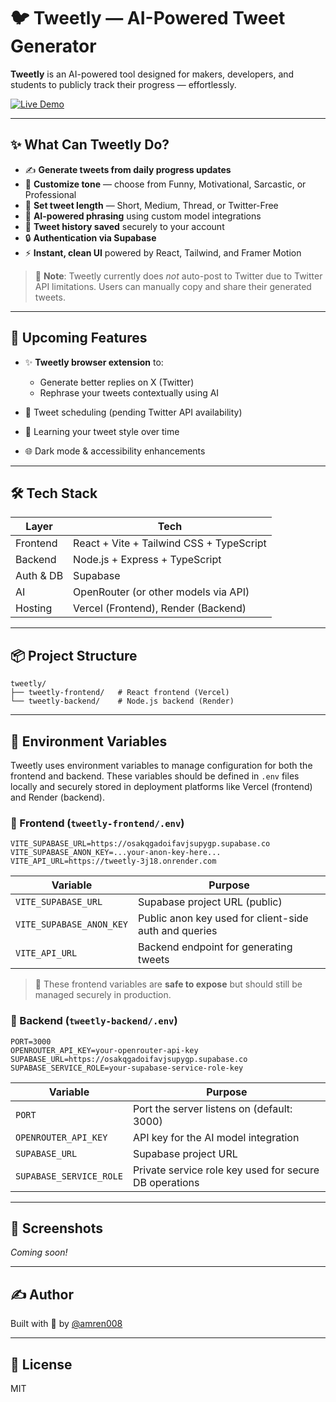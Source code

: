 # 🐦 Tweetly — AI-Powered Tweet Generator

**Tweetly** is an AI-powered tool designed for makers, developers, and students to publicly track their progress — effortlessly.

[![Live Demo](https://img.shields.io/badge/Live%20Demo-usetweetly.vercel.app-blue?style=for-the-badge)](https://usetweetly.vercel.app)

---

## ✨ What Can Tweetly Do?

* ✍️ **Generate tweets from daily progress updates**
* 🤖 **Customize tone** — choose from Funny, Motivational, Sarcastic, or Professional
* 📏 **Set tweet length** — Short, Medium, Thread, or Twitter-Free
* 🧠 **AI-powered phrasing** using custom model integrations
* 📜 **Tweet history saved** securely to your account
* 🔒 **Authentication via Supabase**
* ⚡ **Instant, clean UI** powered by React, Tailwind, and Framer Motion

> 🛑 **Note**: Tweetly currently does *not* auto-post to Twitter due to Twitter API limitations. Users can manually copy and share their generated tweets.

---

## 🔧 Upcoming Features

* ✨ **Tweetly browser extension** to:

  * Generate better replies on X (Twitter)
  * Rephrase your tweets contextually using AI
* 📅 Tweet scheduling (pending Twitter API availability)
* 🧠 Learning your tweet style over time
* 🌐 Dark mode & accessibility enhancements

---

## 🛠 Tech Stack

| Layer     | Tech                                     |
| --------- | ---------------------------------------- |
| Frontend  | React + Vite + Tailwind CSS + TypeScript |
| Backend   | Node.js + Express + TypeScript           |
| Auth & DB | Supabase                                 |
| AI        | OpenRouter (or other models via API)     |
| Hosting   | Vercel (Frontend), Render (Backend)      |

---

## 📦 Project Structure

```
tweetly/
├── tweetly-frontend/   # React frontend (Vercel)
└── tweetly-backend/    # Node.js backend (Render)
```

---

## 🔐 Environment Variables

Tweetly uses environment variables to manage configuration for both the frontend and backend. These variables should be defined in `.env` files locally and securely stored in deployment platforms like Vercel (frontend) and Render (backend).

### 🔹 Frontend (`tweetly-frontend/.env`)

```env
VITE_SUPABASE_URL=https://osakqgadoifavjsupygp.supabase.co
VITE_SUPABASE_ANON_KEY=...your-anon-key-here...
VITE_API_URL=https://tweetly-3j18.onrender.com
```

| Variable                 | Purpose                                               |
| ------------------------ | ----------------------------------------------------- |
| `VITE_SUPABASE_URL`      | Supabase project URL (public)                         |
| `VITE_SUPABASE_ANON_KEY` | Public anon key used for client-side auth and queries |
| `VITE_API_URL`           | Backend endpoint for generating tweets                |

> 🔐 These frontend variables are **safe to expose** but should still be managed securely in production.

### 🔹 Backend (`tweetly-backend/.env`)

```env
PORT=3000
OPENROUTER_API_KEY=your-openrouter-api-key
SUPABASE_URL=https://osakqgadoifavjsupygp.supabase.co
SUPABASE_SERVICE_ROLE=your-supabase-service-role-key
```

| Variable                | Purpose                                                |
| ----------------------- | ------------------------------------------------------ |
| `PORT`                  | Port the server listens on (default: 3000)             |
| `OPENROUTER_API_KEY`    | API key for the AI model integration                   |
| `SUPABASE_URL`          | Supabase project URL                                   |
| `SUPABASE_SERVICE_ROLE` | Private service role key used for secure DB operations |

---

## 📸 Screenshots

*Coming soon!*

---

## ✍️ Author

Built with 💙 by [@amren008](https://github.com/amren008)

---

## 📃 License

MIT

